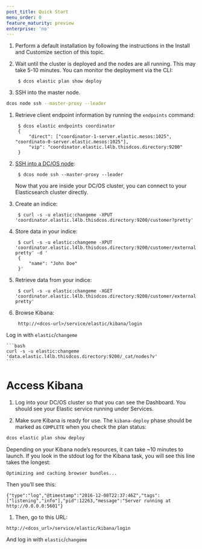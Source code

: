 ```yaml
---
post_title: Quick Start
menu_order: 0
feature_maturity: preview
enterprise: 'no'
---
```


1. Perform a default installation by following the instructions in the Install and Customize section of this topic.

1. Wait until the cluster is deployed and the nodes are all running. This may take 5-10 minutes. You can monitor the deployment via the CLI:

        $ dcos elastic plan show deploy

1. SSH into the master node.

  ```bash
  dcos node ssh --master-proxy --leader
  ```

1. Retrieve client endpoint information by running the `endpoints` command:
        
        $ dcos elastic endpoints coordinator
        {
            "direct": ["coordinator-1-server.elastic.mesos:1025", "coordinato-0-server.elastic.mesos:1025"],
            "vip": "coordinator.elastic.l4lb.thisdcos.directory:9200"
        }

1. [SSH into a DC/OS node][1]:

        $ dcos node ssh --master-proxy --leader

    Now that you are inside your DC/OS cluster, you can connect to your Elasticsearch cluster directly.

1. Create an indice:

        $ curl -s -u elastic:changeme -XPUT 'coordinator.elastic.l4lb.thisdcos.directory:9200/customer?pretty'


1. Store data in your indice:

        $ curl -s -u elastic:changeme -XPUT 'coordinator.elastic.l4lb.thisdcos.directory:9200/customer/external/1?pretty' -d '
        {
            "name": "John Doe"
        }'
        
1. Retrieve data from your indice:

        $ curl -s -u elastic:changeme -XGET 'coordinator.elastic.l4lb.thisdcos.directory:9200/customer/external/1?pretty'
        
1. Browse Kibana:

        http://<dcos-url>/service/elastic/kibana/login

  Log in with `elastic`/`changeme`

	```bash
	curl -s -u elastic:changeme 'data.elastic.l4lb.thisdcos.directory:9200/_cat/nodes?v'
	```

# Access Kibana

1. Log into your DC/OS cluster so that you can see the Dashboard. You should see your Elastic service running under Services.

1. Make sure Kibana is ready for use. The `kibana-deploy` phase should be marked as `COMPLETE` when you check the plan status:

  ```bash
  dcos elastic plan show deploy
  ```

  Depending on your Kibana node’s resources, it can take ~10 minutes to launch. If you look in the stdout log for the Kibana task, you will see this line takes the longest:

  ```
  Optimizing and caching browser bundles...
  ```

  Then you’ll see this:

  ```
  {"type":"log","@timestamp":"2016-12-08T22:37:46Z","tags":["listening","info"],"pid":12263,"message":"Server running at http://0.0.0.0:5601"}
  ```

1. Then, go to this URL:
  ```
  http://<dcos_url>/service/elastic/kibana/login
  ```
  And log in with `elastic`/`changeme`

[1]: https://docs.mesosphere.com/1.9/administration/access-node/sshcluster/
